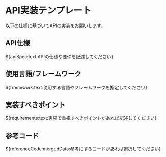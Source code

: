 # API実装テンプレート

以下の仕様に基づいてAPIの実装をお願いします。

## API仕様
${apiSpec:text:APIの仕様や要件を記述してください}

## 使用言語/フレームワーク
${framework:text:使用する言語やフレームワークを指定してください}

## 実装すべきポイント
${requirements:text:実装で重視すべきポイントがあれば記述してください}

## 参考コード
${referenceCode:mergedData:参考にするコードがあれば選択してください}